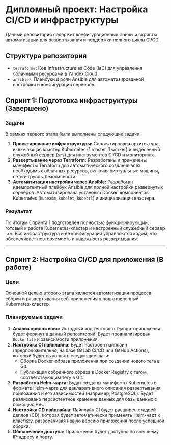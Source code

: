 # Дипломный проект: Настройка CI/CD и инфраструктуры

Данный репозиторий содержит конфигурационные файлы и скрипты автоматизации для развертывания и поддержки полного цикла CI/CD.

## Структура репозитория

-   `terraform/`: Код Infrastructure as Code (IaC) для управления облачными ресурсами в Yandex.Cloud.
-   `ansible/`: Плейбуки и роли Ansible для автоматизированной настройки и конфигурации серверов.

## Спринт 1: Подготовка инфраструктуры (Завершено)

### Задачи

В рамках первого этапа были выполнены следующие задачи:
1.  **Проектирование инфраструктуры:** Спроектирована архитектура, включающая кластер Kubernetes (1 master, 1 worker) и выделенный служебный сервер (`srv`) для инструментов CI/CD и мониторинга.
2.  **Развертывание через Terraform:** Разработаны и применены манифесты Terraform для автоматического создания всех необходимых облачных ресурсов, включая виртуальные машины, сети и группы безопасности.
3.  **Автоматизация настройки через Ansible:** Разработан идемпотентный плейбук Ansible для полной настройки развернутых серверов. Автоматизирована установка Docker, компонентов Kubernetes (`kubeadm`, `kubelet`, `kubectl`) и инициализация кластера.

### Результат

По итогам Спринта 1 подготовлен полностью функционирующий, готовый к работе Kubernetes-кластер и настроенный служебный сервер `srv`. Вся инфраструктура и её конфигурация управляются кодом, что обеспечивает повторяемость и надежность развертывания.

---

## Спринт 2: Настройка CI/CD для приложения (В работе)

### Цели

Основной целью второго этапа является автоматизация процесса сборки и развертывания веб-приложения в подготовленный Kubernetes-кластер.

### Планируемые задачи

1.  **Анализ приложения:** Исходный код тестового Django-приложения будет форкнут в данный репозиторий. Будет проанализирован `Dockerfile` и зависимости приложения.
2.  **Настройка CI пайплайна:** Будет настроен пайплайн (предположительно, на базе GitLab CI/CD или GitHub Actions), который будет выполнять следующие шаги:
    -   Сборка Docker-образа приложения при создании нового тега в Git.
    -   Публикация собранного образа в Docker Registry с тегом, соответствующим тегу в Git.
3.  **Разработка Helm-чарта:** Будут созданы манифесты Kubernetes в формате Helm-чарта для декларативного описания развертывания приложения и его зависимостей (например, PostgreSQL). Будет реализовано персистентное хранение данных для базы данных с помощью PVC.
4.  **Настройка CD пайплайна:** Пайплайн CI будет расширен стадией деплоя (CD), которая будет автоматически применять Helm-чарт к кластеру, разворачивая новую версию приложения после успешной сборки.
5.  **Обеспечение доступа:** Приложение будет доступно по внешнему IP-адресу и порту.
